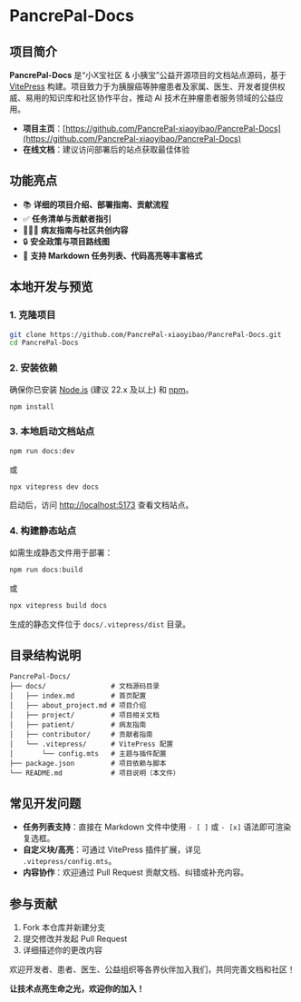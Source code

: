 # PancrePal-Docs

## 项目简介

**PancrePal-Docs** 是“小X宝社区 & 小胰宝”公益开源项目的文档站点源码，基于 [VitePress](https://vitepress.dev/) 构建。项目致力于为胰腺癌等肿瘤患者及家属、医生、开发者提供权威、易用的知识库和社区协作平台，推动 AI 技术在肿瘤患者服务领域的公益应用。

- **项目主页**：[https://github.com/PancrePal-xiaoyibao/PancrePal-Docs](https://github.com/PancrePal-xiaoyibao/PancrePal-Docs)
- **在线文档**：建议访问部署后的站点获取最佳体验

## 功能亮点

- 📚 **详细的项目介绍、部署指南、贡献流程**
- ✅ **任务清单与贡献者指引**
- 🧑‍🤝‍🧑 **病友指南与社区共创内容**
- 🔒 **安全政策与项目路线图**
- 📝 **支持 Markdown 任务列表、代码高亮等丰富格式**

## 本地开发与预览

### 1. 克隆项目

```bash
git clone https://github.com/PancrePal-xiaoyibao/PancrePal-Docs.git
cd PancrePal-Docs
```

### 2. 安装依赖

确保你已安装 [Node.js](https://nodejs.org/) (建议 22.x 及以上) 和 [npm](https://www.npmjs.com/)。

```bash
npm install
```

### 3. 本地启动文档站点

```bash
npm run docs:dev
```
或
```bash
npx vitepress dev docs
```

启动后，访问 [http://localhost:5173](http://localhost:5173) 查看文档站点。

### 4. 构建静态站点

如需生成静态文件用于部署：

```bash
npm run docs:build
```
或
```bash
npx vitepress build docs
```
生成的静态文件位于 `docs/.vitepress/dist` 目录。

## 目录结构说明

```
PancrePal-Docs/
├── docs/                # 文档源码目录
│   ├── index.md         # 首页配置
│   ├── about_project.md # 项目介绍
│   ├── project/         # 项目相关文档
│   ├── patient/         # 病友指南
│   ├── contributor/     # 贡献者指南
│   └── .vitepress/      # VitePress 配置
│       └── config.mts   # 主题与插件配置
├── package.json         # 项目依赖与脚本
└── README.md            # 项目说明（本文件）
```

## 常见开发问题

- **任务列表支持**：直接在 Markdown 文件中使用 `- [ ]` 或 `- [x]` 语法即可渲染复选框。
- **自定义块/高亮**：可通过 VitePress 插件扩展，详见 `.vitepress/config.mts`。
- **内容协作**：欢迎通过 Pull Request 贡献文档、纠错或补充内容。

## 参与贡献

1. Fork 本仓库并新建分支
2. 提交修改并发起 Pull Request
3. 详细描述你的更改内容

欢迎开发者、患者、医生、公益组织等各界伙伴加入我们，共同完善文档和社区！


**让技术点亮生命之光，欢迎你的加入！**